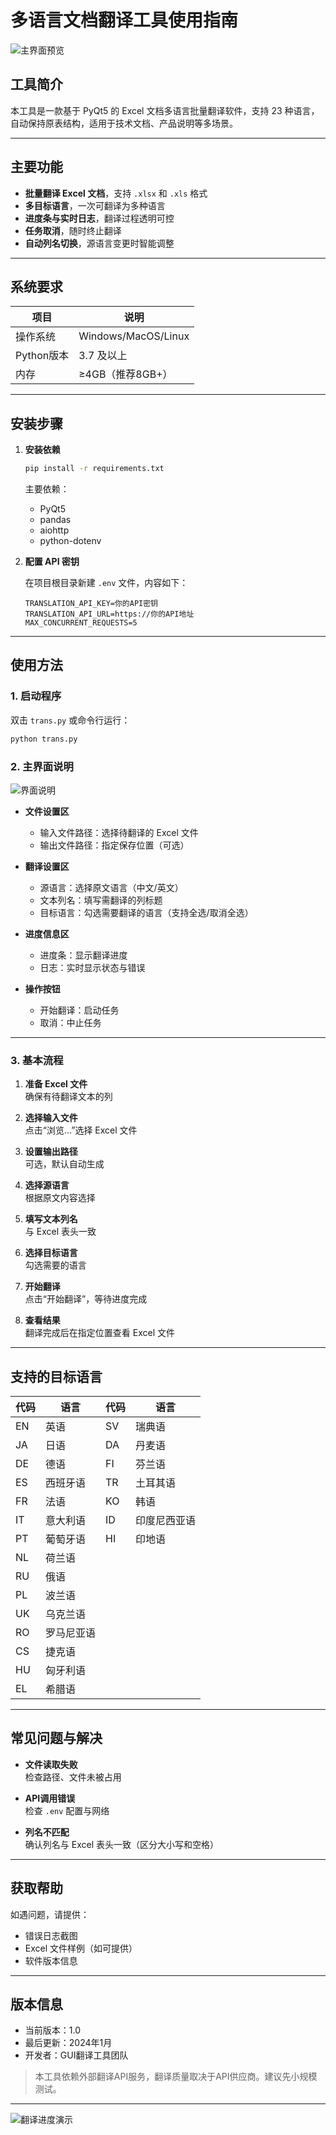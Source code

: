 # 多语言文档翻译工具使用指南

![主界面预览](toolPic/entire.png)

## 工具简介

本工具是一款基于 PyQt5 的 Excel 文档多语言批量翻译软件，支持 23 种语言，自动保持原表结构，适用于技术文档、产品说明等多场景。

---

## 主要功能

- **批量翻译 Excel 文档**，支持 `.xlsx` 和 `.xls` 格式
- **多目标语言**，一次可翻译为多种语言
- **进度条与实时日志**，翻译过程透明可控
- **任务取消**，随时终止翻译
- **自动列名切换**，源语言变更时智能调整

---

## 系统要求

| 项目         | 说明                |
| ------------ | ------------------- |
| 操作系统     | Windows/MacOS/Linux |
| Python版本   | 3.7 及以上          |
| 内存         | ≥4GB（推荐8GB+）    |

---

## 安装步骤

1. **安装依赖**

   ```bash
   pip install -r requirements.txt
   ```

   主要依赖：
   - PyQt5
   - pandas
   - aiohttp
   - python-dotenv

2. **配置 API 密钥**

   在项目根目录新建 `.env` 文件，内容如下：

   ```
   TRANSLATION_API_KEY=你的API密钥
   TRANSLATION_API_URL=https://你的API地址
   MAX_CONCURRENT_REQUESTS=5
   ```

---

## 使用方法

### 1. 启动程序

双击 `trans.py` 或命令行运行：

```bash
python trans.py
```

### 2. 主界面说明

![界面说明](toolPic/introduction.png)

- **文件设置区**  
  - 输入文件路径：选择待翻译的 Excel 文件  
  - 输出文件路径：指定保存位置（可选）

- **翻译设置区**  
  - 源语言：选择原文语言（中文/英文）
  - 文本列名：填写需翻译的列标题
  - 目标语言：勾选需要翻译的语言（支持全选/取消全选）

- **进度信息区**  
  - 进度条：显示翻译进度
  - 日志：实时显示状态与错误

- **操作按钮**  
  - 开始翻译：启动任务
  - 取消：中止任务

---

### 3. 基本流程

1. **准备 Excel 文件**  
   确保有待翻译文本的列

2. **选择输入文件**  
   点击“浏览...”选择 Excel 文件

3. **设置输出路径**  
   可选，默认自动生成

4. **选择源语言**  
   根据原文内容选择

5. **填写文本列名**  
   与 Excel 表头一致

6. **选择目标语言**  
   勾选需要的语言

7. **开始翻译**  
   点击“开始翻译”，等待进度完成

8. **查看结果**  
   翻译完成后在指定位置查看 Excel 文件

---

## 支持的目标语言

| 代码 | 语言         | 代码 | 语言         |
| ---- | ------------ | ---- | ------------ |
| EN   | 英语         | SV   | 瑞典语       |
| JA   | 日语         | DA   | 丹麦语       |
| DE   | 德语         | FI   | 芬兰语       |
| ES   | 西班牙语     | TR   | 土耳其语     |
| FR   | 法语         | KO   | 韩语         |
| IT   | 意大利语     | ID   | 印度尼西亚语 |
| PT   | 葡萄牙语     | HI   | 印地语       |
| NL   | 荷兰语       |      |              |
| RU   | 俄语         |      |              |
| PL   | 波兰语       |      |              |
| UK   | 乌克兰语     |      |              |
| RO   | 罗马尼亚语   |      |              |
| CS   | 捷克语       |      |              |
| HU   | 匈牙利语     |      |              |
| EL   | 希腊语       |      |              |

---

## 常见问题与解决

- **文件读取失败**  
  检查路径、文件未被占用

- **API调用错误**  
  检查 `.env` 配置与网络

- **列名不匹配**  
  确认列名与 Excel 表头一致（区分大小写和空格）

---

## 获取帮助

如遇问题，请提供：

- 错误日志截图
- Excel 文件样例（如可提供）
- 软件版本信息

---

## 版本信息

- 当前版本：1.0
- 最后更新：2024年1月
- 开发者：GUI翻译工具团队

> 本工具依赖外部翻译API服务，翻译质量取决于API供应商。建议先小规模测试。

---

![翻译进度演示](toolPic/processing.png)